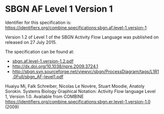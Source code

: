 # SBGN AF Level 1 Version 1
Identifier for this specification is: https://identifiers.org/combine.specifications:sbgn.af.level-1.version-1

Version 1.2 of Level 1 of the SBGN Activity Flow Language was published on released on 27 July 2015.

The specification can be found at:

* [sbgn.af.level-1.version-1.2.pdf](https://raw.githubusercontent.com/combine-org/combine-specifications/main/specifications/files/sbgn.af.level-1.version-1.2.pdf)
* http://dx.doi.org/10.1038/npre.2009.3724.1
* http://sbgn.svn.sourceforge.net/viewvc/sbgn/ProcessDiagram/tags/L1R1.0Full/sbgn_AF-level1.pdf


Huaiyu Mi, Falk Schreiber, Nicolas Le Novère, Stuart Moodie, Anatoly Sorokin. Systems Biology Graphical Notation: Activity Flow language Level 1, Version 1.0. Available from COMBINE https://identifiers.org/combine.specifications:sbgn.er.level-1.version-1.0 (2009)